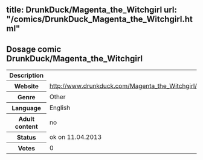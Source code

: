title: DrunkDuck/Magenta_the_Witchgirl
url: "/comics/DrunkDuck_Magenta_the_Witchgirl.html"
---
Dosage comic DrunkDuck/Magenta_the_Witchgirl
-----------------------------------------

<table class="comicinfo">
<tr>
<th>Description</th><td></td>
</tr>
<tr>
<th>Website</th><td><a href="http://www.drunkduck.com/Magenta_the_Witchgirl/">http://www.drunkduck.com/Magenta_the_Witchgirl/</a></td>
</tr>
<tr>
<th>Genre</th><td>Other</td>
</tr>
<tr>
<th>Language</th><td>English</td>
</tr>
<tr>
<th>Adult content</th><td>no</td>
</tr>
<tr>
<th>Status</th><td>ok on 11.04.2013</td>
</tr>
<tr>
<th>Votes</th><td>0</div></td>
</tr>
</table>

